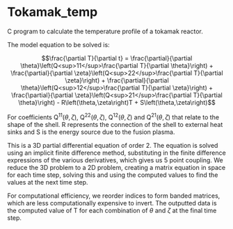# Tokamak_temp
C program to calculate the temperature profile of a tokamak reactor.

The model equation to be solved is:

$$\frac{\partial T}{\partial t} = \frac{\partial}{\partial \theta}\left(Q<sup>11</sup>\frac{\partial T}{\partial \theta}\right) + \frac{\partial}{\partial \zeta}\left(Q<sup>22</sup>\frac{\partial T}{\partial \zeta}\right) + \frac{\partial}{\partial \theta}\left(Q<sup>12</sup>\frac{\partial T}{\partial \zeta}\right) + \frac{\partial}{\partial \zeta}\left(Q<sup>21</sup>\frac{\partial T}{\partial \theta}\right) - R\left(\theta,\zeta\right)T + S\left(\theta,\zeta\right)$$

For coefficients Q<sup>11</sup>$\left(\theta, \zeta \right)$, Q<sup>22</sup>$\left(\theta, \zeta \right)$, Q<sup>12</sup>$\left(\theta, \zeta \right)$ and Q<sup>21</sup>$\left(\theta, \zeta \right)$ that relate to the shape of the shell. R represents the connection of the shell to external heat sinks and S is the energy source due to the fusion plasma.

This is a 3D partial differential equation of order 2. The equation is solved using an implicit finite difference method, substituting in the finite difference expressions of the various derivatives, which gives us 5 point coupling. We reduce the 3D problem to a 2D problem, creating a matrix equation in space for each time step, solving this and using the computed values to find the values at the next time step.

For computational efficiency, we reorder indices to form banded matrices, which are less computationally expensive to invert. The outputted data is the computed value of T for each combination of $\theta$ and $\zeta$ at the final time step.
